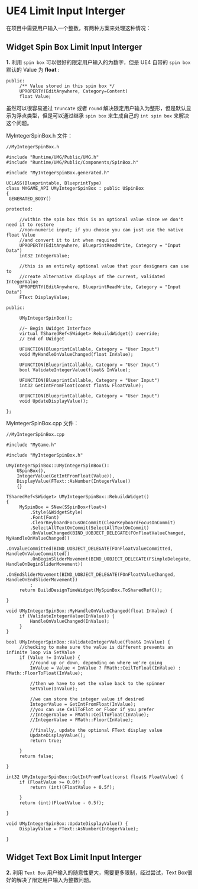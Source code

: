 # UE4 Limit Input Interger

在项目中需要用户输入一个整数，有两种方案来处理这种情况： 
## Widget Spin Box Limit Input Interger 
**1.** 利用 `spin box` 可以很好的限定用户输入的为数字，但是 UE4 自带的 `spin box` 默认的 Value 为 **float** :  

 	public:
 	     /** Value stored in this spin box */
 	     UPROPERTY(EditAnywhere, Category=Content)
 	     float Value;

虽然可以很容易通过 `truncate` 或者 `round` 解决限定用户输入为整形，但是默认显示为浮点类型，但是可以通过继承 `spin box` 来生成自己的 `int spin box` 来解决这个问题。  

MyIntegerSpinBox.h 文件：
		
	//MyIntegerSpinBox.h
     
 	#include "Runtime/UMG/Public/UMG.h"
 	#include "Runtime/UMG/Public/Components/SpinBox.h"
     
 	#include "MyIntegerSpinBox.generated.h"
     
 	UCLASS(Blueprintable, BlueprintType)
 	class MYGAME_API UMyIntegerSpinBox : public USpinBox
	{
     GENERATED_BODY()
 
 	protected:
 
	     //within the spin box this is an optional value since we don't need it to restore
	     //non-numeric input; if you choose you can just use the native float Value
	     //and convert it to int when required
	     UPROPERTY(EditAnywhere, BlueprintReadWrite, Category = "Input Data")
	     int32 IntegerValue;
	 
	     //this is an entirely optional value that your designers can use to
	     //create alternative displays of the current, validated IntegerValue
	     UPROPERTY(EditAnywhere, BlueprintReadWrite, Category = "Input Data")
	     FText DisplayValue;
 
 	public:
 
	     UMyIntegerSpinBox();
	 
	     //~ Begin UWidget Interface
	     virtual TSharedRef<SWidget> RebuildWidget() override;
	     // End of UWidget
	 
	     UFUNCTION(BlueprintCallable, Category = "User Input")
	     void MyHandleOnValueChanged(float InValue);
	 
	     UFUNCTION(BlueprintCallable, Category = "User Input")
	     bool ValidateIntegerValue(float& InValue);
	 
	     UFUNCTION(BlueprintCallable, Category = "User Input")
	     int32 GetIntFromFloat(const float& FloatValue);
	 
	     UFUNCTION(BlueprintCallable, Category = "User Input")
	     void UpdateDisplayValue();
 
 	};

MyIntegerSpinBox.cpp 文件：
     
 	//MyIntegerSpinBox.cpp
 
 	#include "MyGame.h"
 
 	#include "MyIntegerSpinBox.h"
     
 	UMyIntegerSpinBox::UMyIntegerSpinBox():
		USpinBox(),
		IntegerValue(GetIntFromFloat(Value)),
	    DisplayValue(FText::AsNumber(IntegerValue))
	 	{}
 
 	TSharedRef<SWidget> UMyIntegerSpinBox::RebuildWidget()
 	{
	     MySpinBox = SNew(SSpinBox<float>)
	         .Style(&WidgetStyle)
	         .Font(Font)
	         .ClearKeyboardFocusOnCommit(ClearKeyboardFocusOnCommit)
	         .SelectAllTextOnCommit(SelectAllTextOnCommit)
	         .OnValueChanged(BIND_UOBJECT_DELEGATE(FOnFloatValueChanged, MyHandleOnValueChanged))
	         .OnValueCommitted(BIND_UOBJECT_DELEGATE(FOnFloatValueCommitted, HandleOnValueCommitted))
	         .OnBeginSliderMovement(BIND_UOBJECT_DELEGATE(FSimpleDelegate, HandleOnBeginSliderMovement))
	         .OnEndSliderMovement(BIND_UOBJECT_DELEGATE(FOnFloatValueChanged, HandleOnEndSliderMovement))
	         ;
	     return BuildDesignTimeWidget(MySpinBox.ToSharedRef());
 
 	}
 
 	void UMyIntegerSpinBox::MyHandleOnValueChanged(float InValue) {
	     if (ValidateIntegerValue(InValue)) {
	         HandleOnValueChanged(InValue);
	     }
	}
 
	bool UMyIntegerSpinBox::ValidateIntegerValue(float& InValue) {
	     //checking to make sure the value is different prevents an infinite loop via SetValue
	     if (Value != InValue) {
	         //round up or down, depending on where we're going
	         InValue = Value < InValue ? FMath::CeilToFloat(InValue) : FMath::FloorToFloat(InValue);
	 
	         //then we have to set the value back to the spinner
	         SetValue(InValue);
	 
	         //we can store the integer value if desired
	         IntegerValue = GetIntFromFloat(InValue);
	         //you can use CeilToFlot or Floor if you prefer
	         //IntegerValue = FMath::CeilToFloat(InValue);
	         //IntegerValue = FMath::Floor(InValue);
	 
	         //finally, update the optional FText display value
	         UpdateDisplayValue();
	         return true;
	 
	     }
	     return false;
	 
	}
 
	int32 UMyIntegerSpinBox::GetIntFromFloat(const float& FloatValue) {
	     if (FloatValue >= 0.0f) {
	         return (int)(FloatValue + 0.5f);
	 
	     }
	     return (int)(FloatValue - 0.5f);
	 
	}
	 
	void UMyIntegerSpinBox::UpdateDisplayValue() {
	     DisplayValue = FText::AsNumber(IntegerValue);
	 
	}

## Widget Text Box Limit Input Interger 
**2.** 利用 `Text Box` 用户输入的随意性更大，需要更多限制，经过尝试，Text Box很好的解决了限定用户输入为整数问题。